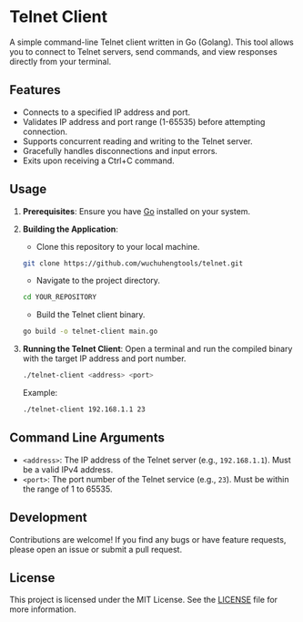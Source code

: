 # Telnet Client

A simple command-line Telnet client written in Go (Golang). This tool allows you to connect to Telnet servers, send commands, and view responses directly from your terminal.

## Features

- Connects to a specified IP address and port.
- Validates IP address and port range (1-65535) before attempting connection.
- Supports concurrent reading and writing to the Telnet server.
- Gracefully handles disconnections and input errors.
- Exits upon receiving a Ctrl+C command.

## Usage

1. **Prerequisites**: Ensure you have [Go](https://golang.org/doc/install) installed on your system.

2. **Building the Application**:
    - Clone this repository to your local machine.
   ```bash
   git clone https://github.com/wuchuhengtools/telnet.git
   ```
    - Navigate to the project directory.
   ```bash
   cd YOUR_REPOSITORY
   ```
    - Build the Telnet client binary.
   ```bash
   go build -o telnet-client main.go
   ```

3. **Running the Telnet Client**:
   Open a terminal and run the compiled binary with the target IP address and port number.
   ```bash
   ./telnet-client <address> <port>
   ```
   Example:
   ```bash
   ./telnet-client 192.168.1.1 23
   ```

## Command Line Arguments

- `<address>`: The IP address of the Telnet server (e.g., `192.168.1.1`). Must be a valid IPv4 address.
- `<port>`: The port number of the Telnet service (e.g., `23`). Must be within the range of 1 to 65535.

## Development

Contributions are welcome! If you find any bugs or have feature requests, please open an issue or submit a pull request.

## License

This project is licensed under the MIT License. See the [LICENSE](LICENSE) file for more information.
